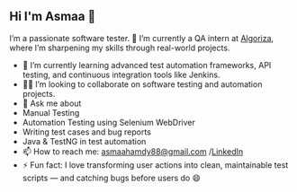 ## Hi I'm Asmaa 👋
I’m a passionate software tester.
🔭 I’m currently a QA intern at [Algoriza](https://algoriza.com/), where I’m sharpening my skills through real-world projects.
- 🌱 I’m currently learning advanced test automation frameworks, API testing, and continuous integration tools like Jenkins.
- 👯👯 I’m looking to collaborate on software testing and automation projects.
- 💬 Ask me about
- Manual Testing
- Automation Testing using Selenium WebDriver
- Writing test cases and bug reports
- Java & TestNG in test automation
- 📫 How to reach me: asmaahamdy88@gmail.com /[LinkedIn](https://www.linkedin.com/in/asmaa-hamdy-4b7850335)
- ⚡ Fun fact:  I love transforming user actions into clean, maintainable test scripts — and catching bugs before users do 😄


